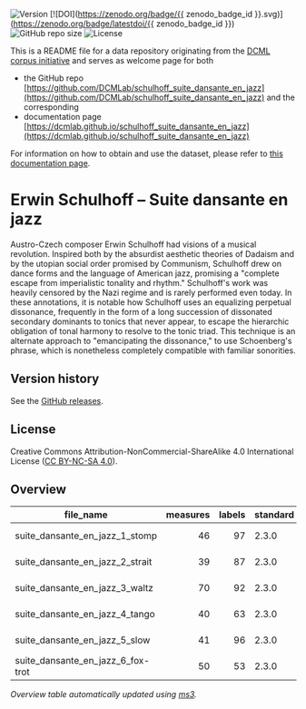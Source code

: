![Version](https://img.shields.io/github/v/release/DCMLab/schulhoff_suite_dansante_en_jazz?display_name=tag)
[![DOI](https://zenodo.org/badge/{{ zenodo_badge_id }}.svg)](https://zenodo.org/badge/latestdoi/{{ zenodo_badge_id }})
![GitHub repo size](https://img.shields.io/github/repo-size/DCMLab/schulhoff_suite_dansante_en_jazz)
![License](https://img.shields.io/badge/license-CC%20BY--NC--SA%204.0-9cf)


This is a README file for a data repository originating from the [DCML corpus initiative](https://github.com/DCMLab/dcml_corpora)
and serves as welcome page for both 

* the GitHub repo [https://github.com/DCMLab/schulhoff_suite_dansante_en_jazz](https://github.com/DCMLab/schulhoff_suite_dansante_en_jazz) and the corresponding
* documentation page [https://dcmlab.github.io/schulhoff_suite_dansante_en_jazz](https://dcmlab.github.io/schulhoff_suite_dansante_en_jazz)

For information on how to obtain and use the dataset, please refer to [this documentation page](https://dcmlab.github.io/schulhoff_suite_dansante_en_jazz/introduction).

# Erwin Schulhoff – Suite dansante en jazz

Austro-Czech composer Erwin Schulhoff had visions of a musical revolution. Inspired both by the absurdist aesthetic theories of Dadaism and by the utopian social order promised by Communism, Schulhoff drew on dance forms and the language of American jazz, promising a "complete escape from imperialistic tonality and rhythm." Schulhoff's work was heavily censored by the Nazi regime and is rarely performed even today. In these annotations, it is notable how Schulhoff uses an equalizing perpetual dissonance, frequently in the form of a long succession of dissonated secondary dominants to tonics that never appear, to escape the hierarchic obligation of tonal harmony to resolve to the tonic triad. This technique is an alternate approach to "emancipating the dissonance," to use Schoenberg's phrase, which is nonetheless completely compatible with familiar sonorities.

## Version history

See the [GitHub releases](https://github.com/DCMLab/ravel_piano/releases).

## License

Creative Commons Attribution-NonCommercial-ShareAlike 4.0 International License ([CC BY-NC-SA 4.0](https://creativecommons.org/licenses/by-nc-sa/4.0/)).

## Overview
|            file_name            |measures|labels|standard|annotators |reviewers|
|---------------------------------|-------:|-----:|--------|-----------|---------|
|suite_dansante_en_jazz_1_stomp   |      46|    97|2.3.0   |Amelia Brey|DK       |
|suite_dansante_en_jazz_2_strait  |      39|    87|2.3.0   |Amelia Brey|DK       |
|suite_dansante_en_jazz_3_waltz   |      70|    92|2.3.0   |Amelia Brey|DK       |
|suite_dansante_en_jazz_4_tango   |      40|    63|2.3.0   |Amelia Brey|DK       |
|suite_dansante_en_jazz_5_slow    |      41|    96|2.3.0   |Amelia Brey|DK       |
|suite_dansante_en_jazz_6_fox-trot|      50|    53|2.3.0   |Amelia Brey|DK       |


*Overview table automatically updated using [ms3](https://ms3.readthedocs.io/).*
